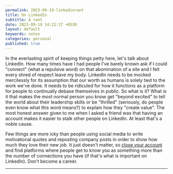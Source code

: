 ```yaml
---
permalink: 2023-09-19-linkedinrant
title: On LinkedIn
subtitle: A rant
date: 2023-09-19 14:21:17 +0530
layout: default
keywords: notes
categories: personal
published: true
---
```


In the everlasting spirit of keeping things petty here, let's talk about LinkedIn. How many times have I had people I've barely known ask if I could "connect" (what a repulsive word) on that abomination of a site and I felt every shred of respect leave my body. LinkedIn needs to be mocked mercilessly for its assumption that our worth as humans is solely tied to the work we've done. It needs to be ridiculed for how it functions as a platform for people to continually debase themselves in public. So what is it? What is it that makes the most normal person you know get "beyond excited" to tell the world about their leadership skills or be "thrilled" (seriously, do people even know what this word means?) to explain how they "create value". The most honest answer given to me when I asked a friend was that having an account makes it easier to stalk other people on LinkedIn. At least that's a noble cause.

Few things are more icky than people using social media to write motivational quotes and reposting company posts in order to show how much they love their new job. It just doesn't matter, so [close your account](https://www.linkedin.com/help/linkedin/answer/63/closing-your-linkedin-account?lang=en) and find platforms where people get to know you as something more than the number of connections you have (if that's what is important on LinkedIn). Don't become a career.

---
